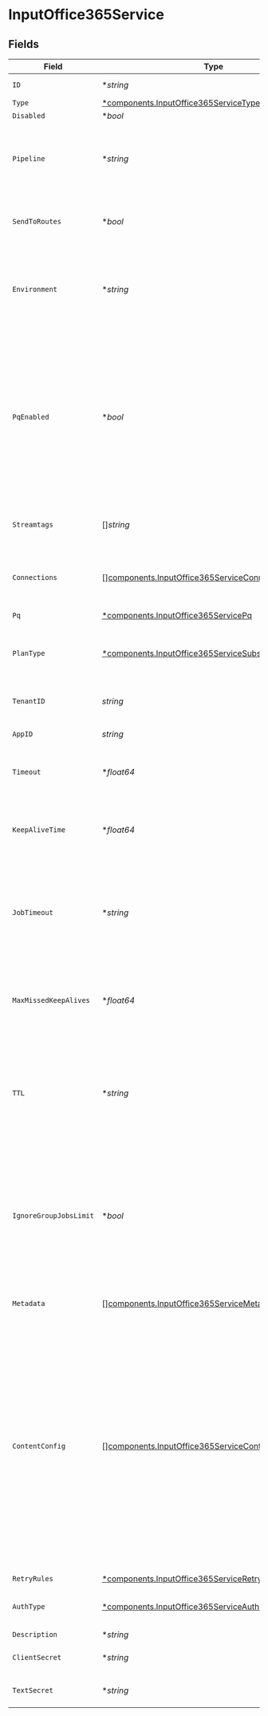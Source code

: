 # InputOffice365Service


## Fields

| Field                                                                                                                                                                                                                                                                                                                       | Type                                                                                                                                                                                                                                                                                                                        | Required                                                                                                                                                                                                                                                                                                                    | Description                                                                                                                                                                                                                                                                                                                 |
| --------------------------------------------------------------------------------------------------------------------------------------------------------------------------------------------------------------------------------------------------------------------------------------------------------------------------- | --------------------------------------------------------------------------------------------------------------------------------------------------------------------------------------------------------------------------------------------------------------------------------------------------------------------------- | --------------------------------------------------------------------------------------------------------------------------------------------------------------------------------------------------------------------------------------------------------------------------------------------------------------------------- | --------------------------------------------------------------------------------------------------------------------------------------------------------------------------------------------------------------------------------------------------------------------------------------------------------------------------- |
| `ID`                                                                                                                                                                                                                                                                                                                        | **string*                                                                                                                                                                                                                                                                                                                   | :heavy_minus_sign:                                                                                                                                                                                                                                                                                                          | Unique ID for this input                                                                                                                                                                                                                                                                                                    |
| `Type`                                                                                                                                                                                                                                                                                                                      | [*components.InputOffice365ServiceType](../../models/components/inputoffice365servicetype.md)                                                                                                                                                                                                                               | :heavy_minus_sign:                                                                                                                                                                                                                                                                                                          | N/A                                                                                                                                                                                                                                                                                                                         |
| `Disabled`                                                                                                                                                                                                                                                                                                                  | **bool*                                                                                                                                                                                                                                                                                                                     | :heavy_minus_sign:                                                                                                                                                                                                                                                                                                          | N/A                                                                                                                                                                                                                                                                                                                         |
| `Pipeline`                                                                                                                                                                                                                                                                                                                  | **string*                                                                                                                                                                                                                                                                                                                   | :heavy_minus_sign:                                                                                                                                                                                                                                                                                                          | Pipeline to process data from this Source before sending it through the Routes                                                                                                                                                                                                                                              |
| `SendToRoutes`                                                                                                                                                                                                                                                                                                              | **bool*                                                                                                                                                                                                                                                                                                                     | :heavy_minus_sign:                                                                                                                                                                                                                                                                                                          | Select whether to send data to Routes, or directly to Destinations.                                                                                                                                                                                                                                                         |
| `Environment`                                                                                                                                                                                                                                                                                                               | **string*                                                                                                                                                                                                                                                                                                                   | :heavy_minus_sign:                                                                                                                                                                                                                                                                                                          | Optionally, enable this config only on a specified Git branch. If empty, will be enabled everywhere.                                                                                                                                                                                                                        |
| `PqEnabled`                                                                                                                                                                                                                                                                                                                 | **bool*                                                                                                                                                                                                                                                                                                                     | :heavy_minus_sign:                                                                                                                                                                                                                                                                                                          | Use a disk queue to minimize data loss when connected services block. See [Cribl Docs](https://docs.cribl.io/stream/persistent-queues) for PQ defaults (Cribl-managed Cloud Workers) and configuration options (on-prem and hybrid Workers).                                                                                |
| `Streamtags`                                                                                                                                                                                                                                                                                                                | []*string*                                                                                                                                                                                                                                                                                                                  | :heavy_minus_sign:                                                                                                                                                                                                                                                                                                          | Tags for filtering and grouping in @{product}                                                                                                                                                                                                                                                                               |
| `Connections`                                                                                                                                                                                                                                                                                                               | [][components.InputOffice365ServiceConnection](../../models/components/inputoffice365serviceconnection.md)                                                                                                                                                                                                                  | :heavy_minus_sign:                                                                                                                                                                                                                                                                                                          | Direct connections to Destinations, and optionally via a Pipeline or a Pack                                                                                                                                                                                                                                                 |
| `Pq`                                                                                                                                                                                                                                                                                                                        | [*components.InputOffice365ServicePq](../../models/components/inputoffice365servicepq.md)                                                                                                                                                                                                                                   | :heavy_minus_sign:                                                                                                                                                                                                                                                                                                          | N/A                                                                                                                                                                                                                                                                                                                         |
| `PlanType`                                                                                                                                                                                                                                                                                                                  | [*components.InputOffice365ServiceSubscriptionPlan](../../models/components/inputoffice365servicesubscriptionplan.md)                                                                                                                                                                                                       | :heavy_minus_sign:                                                                                                                                                                                                                                                                                                          | Office 365 subscription plan for your organization, typically Office 365 Enterprise                                                                                                                                                                                                                                         |
| `TenantID`                                                                                                                                                                                                                                                                                                                  | *string*                                                                                                                                                                                                                                                                                                                    | :heavy_check_mark:                                                                                                                                                                                                                                                                                                          | Office 365 Azure Tenant ID                                                                                                                                                                                                                                                                                                  |
| `AppID`                                                                                                                                                                                                                                                                                                                     | *string*                                                                                                                                                                                                                                                                                                                    | :heavy_check_mark:                                                                                                                                                                                                                                                                                                          | Office 365 Azure Application ID                                                                                                                                                                                                                                                                                             |
| `Timeout`                                                                                                                                                                                                                                                                                                                   | **float64*                                                                                                                                                                                                                                                                                                                  | :heavy_minus_sign:                                                                                                                                                                                                                                                                                                          | HTTP request inactivity timeout, use 0 to disable                                                                                                                                                                                                                                                                           |
| `KeepAliveTime`                                                                                                                                                                                                                                                                                                             | **float64*                                                                                                                                                                                                                                                                                                                  | :heavy_minus_sign:                                                                                                                                                                                                                                                                                                          | How often workers should check in with the scheduler to keep job subscription alive                                                                                                                                                                                                                                         |
| `JobTimeout`                                                                                                                                                                                                                                                                                                                | **string*                                                                                                                                                                                                                                                                                                                   | :heavy_minus_sign:                                                                                                                                                                                                                                                                                                          | Maximum time the job is allowed to run (e.g., 30, 45s or 15m). Units are seconds, if not specified. Enter 0 for unlimited time.                                                                                                                                                                                             |
| `MaxMissedKeepAlives`                                                                                                                                                                                                                                                                                                       | **float64*                                                                                                                                                                                                                                                                                                                  | :heavy_minus_sign:                                                                                                                                                                                                                                                                                                          | The number of Keep Alive Time periods before an inactive worker will have its job subscription revoked.                                                                                                                                                                                                                     |
| `TTL`                                                                                                                                                                                                                                                                                                                       | **string*                                                                                                                                                                                                                                                                                                                   | :heavy_minus_sign:                                                                                                                                                                                                                                                                                                          | Time to keep the job's artifacts on disk after job completion. This also affects how long a job is listed in the Job Inspector.                                                                                                                                                                                             |
| `IgnoreGroupJobsLimit`                                                                                                                                                                                                                                                                                                      | **bool*                                                                                                                                                                                                                                                                                                                     | :heavy_minus_sign:                                                                                                                                                                                                                                                                                                          | When enabled, this job's artifacts are not counted toward the Worker Group's finished job artifacts limit. Artifacts will be removed only after the Collector's configured time to live.                                                                                                                                    |
| `Metadata`                                                                                                                                                                                                                                                                                                                  | [][components.InputOffice365ServiceMetadatum](../../models/components/inputoffice365servicemetadatum.md)                                                                                                                                                                                                                    | :heavy_minus_sign:                                                                                                                                                                                                                                                                                                          | Fields to add to events from this input                                                                                                                                                                                                                                                                                     |
| `ContentConfig`                                                                                                                                                                                                                                                                                                             | [][components.InputOffice365ServiceContentConfig](../../models/components/inputoffice365servicecontentconfig.md)                                                                                                                                                                                                            | :heavy_minus_sign:                                                                                                                                                                                                                                                                                                          | Enable Office 365 Service Communication API content types and polling intervals. Polling intervals are used to set up search date range and cron schedule, e.g.: */${interval} * * * *. Because of this, intervals entered for current and historical status must be evenly divisible by 60 to give a predictable schedule. |
| `RetryRules`                                                                                                                                                                                                                                                                                                                | [*components.InputOffice365ServiceRetryRules](../../models/components/inputoffice365serviceretryrules.md)                                                                                                                                                                                                                   | :heavy_minus_sign:                                                                                                                                                                                                                                                                                                          | N/A                                                                                                                                                                                                                                                                                                                         |
| `AuthType`                                                                                                                                                                                                                                                                                                                  | [*components.InputOffice365ServiceAuthenticationMethod](../../models/components/inputoffice365serviceauthenticationmethod.md)                                                                                                                                                                                               | :heavy_minus_sign:                                                                                                                                                                                                                                                                                                          | Enter client secret directly, or select a stored secret                                                                                                                                                                                                                                                                     |
| `Description`                                                                                                                                                                                                                                                                                                               | **string*                                                                                                                                                                                                                                                                                                                   | :heavy_minus_sign:                                                                                                                                                                                                                                                                                                          | N/A                                                                                                                                                                                                                                                                                                                         |
| `ClientSecret`                                                                                                                                                                                                                                                                                                              | **string*                                                                                                                                                                                                                                                                                                                   | :heavy_minus_sign:                                                                                                                                                                                                                                                                                                          | Office 365 Azure client secret                                                                                                                                                                                                                                                                                              |
| `TextSecret`                                                                                                                                                                                                                                                                                                                | **string*                                                                                                                                                                                                                                                                                                                   | :heavy_minus_sign:                                                                                                                                                                                                                                                                                                          | Select or create a stored text secret                                                                                                                                                                                                                                                                                       |